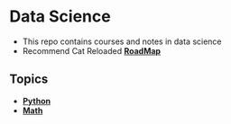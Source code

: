 # Data Science
- This repo contains courses and notes in data science
- Recommend Cat Reloaded [**RoadMap**](https://github.com/CATReloaded/CATReloaded-Circles-Roadmaps-2023/blob/main/DataScience-Circle-Roadmap/Roadmap_into_weeks.md)

## Topics
- [**Python**](/Python/)
- [**Math**](/Python/)